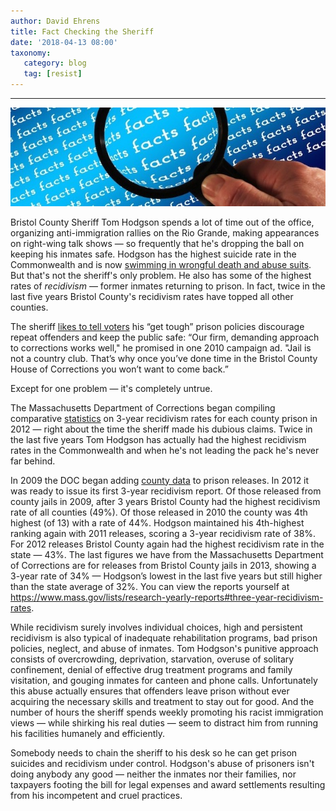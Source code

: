 ```yaml
---
author: David Ehrens
title: Fact Checking the Sheriff
date: '2018-04-13 08:00'
taxonomy:
   category: blog
   tag: [resist]
---
```

---

![](facts.jpg)

Bristol County Sheriff Tom Hodgson spends a lot of time out of the office, organizing anti-immigration rallies on the Rio Grande, making appearances on right-wing talk shows  — so frequently that he's dropping the ball on keeping his inmates safe. Hodgson has the highest suicide rate in the Commonwealth and is now [swimming in wrongful death and abuse suits](https://www.necir.org/2018/03/09/sheriff-office-sued-alleged-prisoner-mistreatment-2/). But that's not the sheriff's only problem. He also has some of the highest rates of *recidivism* — former inmates returning to prison. In fact, twice in the last five years Bristol County's recidivism rates have topped all other counties.

The sheriff [likes to tell voters](https://www.youtube.com/watch?v=DNSGkSwSshs) his “get tough” prison policies discourage repeat offenders and keep the public safe: “Our firm, demanding approach to corrections works well," he promised in one 2010 campaign ad. "Jail is not a country club. That’s why once you’ve done time in the Bristol County House of Corrections you won’t want to come back.”

Except for one problem — it's completely untrue.

The Massachusetts Department of Corrections began compiling comparative [statistics](https://www.mass.gov/lists/research-yearly-reports#three-year-recidivism-rates) on 3-year recidivism rates for each county prison in 2012 — right about the time the sheriff made his dubious claims. Twice in the last five years Tom Hodgson has actually had the highest recidivism rates in the Commonwealth and when he's not leading the pack he's never far behind.

In 2009 the DOC began adding [county data](https://www.mass.gov/lists/research-yearly-reports#three-year-recidivism-rates) to prison releases. In 2012 it was ready to issue its first 3-year recidivism report. Of those released from county jails in 2009, after 3 years Bristol County had the highest recidivism rate of all counties (49%). Of those released in 2010 the county was 4th highest (of 13) with a rate of 44%. Hodgson maintained his 4th-highest ranking again with 2011 releases, scoring a 3-year recidivism rate of 38%. For 2012 releases Bristol County again had the highest recidivism rate in the state — 43%. The last figures we have from the Massachusetts Department of Corrections are for releases from Bristol County jails in 2013, showing a 3-year rate of 34% — Hodgson’s lowest in the last five years but still higher than the state average of 32%. You can view the reports yourself at <https://www.mass.gov/lists/research-yearly-reports#three-year-recidivism-rates>.

While recidivism surely involves individual choices, high and persistent recidivism is also typical of inadequate rehabilitation programs, bad prison policies, neglect, and abuse of inmates. Tom Hodgson's punitive approach consists of overcrowding, deprivation, starvation, overuse of solitary confinement, denial of effective drug treatment programs and family visitation, and gouging inmates for canteen and phone calls. Unfortunately this abuse actually ensures that offenders leave prison without ever acquiring the necessary skills and treatment to stay out for good. And the number of hours the sheriff spends weekly promoting his racist immigration views — while shirking his real duties — seem to distract him from running his facilities humanely and efficiently.

Somebody needs to chain the sheriff to his desk so he can get prison suicides and recidivism under control. Hodgson's abuse of prisoners isn't doing anybody any good — neither the inmates nor their families, nor taxpayers footing the bill for legal expenses and award settlements resulting from his incompetent and cruel practices.

